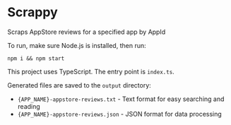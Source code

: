 # Scrappy

Scraps AppStore reviews for a specified app by AppId

To run, make sure Node.js is installed, then run:

```
npm i && npm start
```

This project uses TypeScript. The entry point is `index.ts`.

Generated files are saved to the `output` directory:

- `{APP_NAME}-appstore-reviews.txt` - Text format for easy searching and reading
- `{APP_NAME}-appstore-reviews.json` - JSON format for data processing
